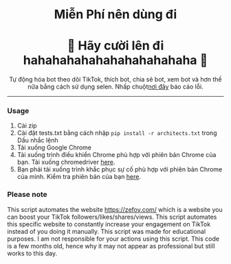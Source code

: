 <br/>
<div align="center">
  
# Miễn Phí nên dùng đi 
<h1>
🌟 Hãy cười lên đi hahahahahahahahahahahaha 🌟
</h1>
 Tự động hóa bot theo dõi TikTok, thích bot, chia sẻ bot, xem bot và hơn thế nữa bằng cách sử dụng selen. Nhấp chuột<a href="https://github.com/useragents/Zefoy-TikTok-Automator/issues">nơi đây</a> báo cáo lỗi.

 
  
</div>


--------------------------------------

### Usage


1. Cài zip
2. Cài đặt tests.txt bằng cách nhập `pip install -r architects.txt` trong Dấu nhắc lệnh
3. Tải xuống Google Chrome
4. Tải xuống trình điều khiển Chrome phù hợp với phiên bản Chrome của bạn. Tải xuống chromedriver <a href="https://chromedriver.chromium.org/downloads">here</a>.
5. Bạn phải tải xuống trình khắc phục sự cố phù hợp với phiên bản Chrome của mình. Kiểm tra phiên bản của bạn <a href="https://www.google.com/chrome/update/">here</a>.

### Please note

This script automates the website https://zefoy.com/ which is a website you can boost your TikTok followers/likes/shares/views. This script automates this specific website to constantly increase your engagement on TikTok instead of you doing it manually. This script was made for educational purposes. I am not responsible for your actions using this script. This code is a few months old, hence why it may not appear as professional but still works to this day.

